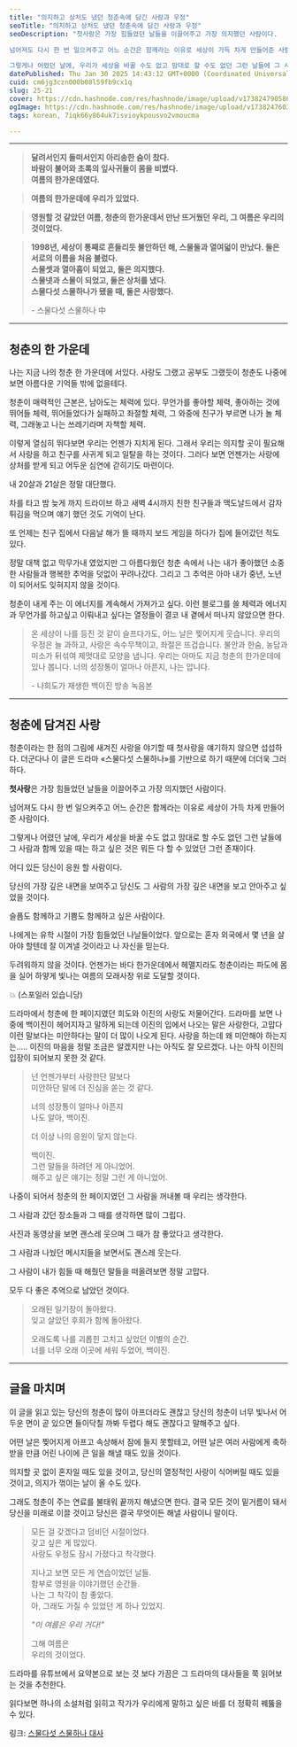 ```yaml
---
title: "의지하고 상처도 냈던 청춘속에 담긴 사랑과 우정"
seoTitle: "의지하고 상처도 냈던 청춘속에 담긴 사랑과 우정"
seoDescription: "첫사랑은 가장 힘들었던 날들을 이끌어주고 가장 의지했던 사람이다.

넘어져도 다시 한 번 일으켜주고 어느 순간은 함께라는 이유로 세상이 가득 차게 만들어준 사람이다. 

그렇게나 어렸던 날에, 우리가 세상을 바꿀 수도 없고 맘대로 할 수도 없던 그런 날들에 그 사람과 함께 있을 "
datePublished: Thu Jan 30 2025 14:43:12 GMT+0000 (Coordinated Universal Time)
cuid: cm6jg3czn000b08l59fb9cx1q
slug: 25-21
cover: https://cdn.hashnode.com/res/hashnode/image/upload/v1738247905862/ced4bef8-8564-4e8b-a6dd-24af49689479.jpeg
ogImage: https://cdn.hashnode.com/res/hashnode/image/upload/v1738247603635/899c7049-e03e-4b26-af5c-665c83d63654.jpeg
tags: korean, 7iqk66y864uk7isvioykpousvo2vmoucma

---
```


---

> **달려서인지 들떠서인지 아리송한 숨이 찼다.**  
> **바람이 불어와 초록의 잎사귀들이 몸을 비볐다.**  
> **여름의 한가운데였다.**

> **여름의 한가운데에 우리가 있었다.**

> **영원할 것 같았던 여름, 청춘의 한가운데서 만난 뜨거웠던 우리, 그 여름은 우리의 것이었다.**

> **1998년, 세상이 통째로 흔들리듯 불안하던 해, 스물둘과 열여덟이 만났다. 둘은 서로의 이름을 처음 불렀다.**  
> **스물셋과 열아홉이 되었고, 둘은 의지했다.**  
> **스물넷과 스물이 되었고, 둘은 상처를 냈다.**  
> **스물다섯 스물하나가 됐을 때, 둘은 사랑했다.**
> 
> \- 스물다섯 스물하나 中

---

## 청춘의 한 가운데

나는 지금 나의 청춘 한 가운데에 서있다. 사랑도 그랬고 공부도 그랬듯이 청춘도 나중에 보면 아름다운 기억들 밖에 없을테다.

청춘이 매력적인 근본은, 남아도는 체력에 있다. 무언가를 좋아할 체력, 좋아하는 것에 뛰어들 체력, 뛰어들었다가 실패하고 좌절할 체력, 그 와중에 친구가 부르면 나가 놀 체력, 그래놓고 나는 쓰레기라며 자책할 체력.

이렇게 열심히 뛰다보면 우리는 언젠가 지치게 된다. 그래서 우리는 의지할 곳이 필요해서 사랑을 하고 친구를 사귀게 되고 일탈을 하는 것이다. 그러다 보면 언젠가는 사랑에 상처를 받게 되고 어두운 심연에 갇히기도 마련이다.

내 20살과 21살은 정말 대단했다.

차를 타고 밤 늦게 까지 드라이브 하고 새벽 4시까지 친한 친구들과 맥도날드에서 감자튀김을 먹으며 얘기 했던 것도 기억이 난다.

또 언제는 친구 집에서 다음날 해가 뜰 때까지 보드 게임을 하다가 집에 들어갔던 적도 있다.

정말 대책 없고 막무가내 였었지만 그 아름다웠던 청춘 속에서 나는 내가 좋아했던 소중한 사람들과 행복한 추억을 덧없이 꾸려나갔다. 그리고 그 추억은 아마 내가 중년, 노년이 되어서도 잊혀지지 않을 것이다.

청춘이 내게 주는 이 에너지를 계속해서 가져가고 싶다. 이런 블로그를 쓸 체력과 에너지과 무언가를 하고싶고 이뤄내고 싶다는 열정들이 결코 내 곁에서 떠나지 않았으면 한다.

> 온 세상이 나를 등진 것 같이 슬프다가도, 어느 날은 찢어지게 웃습니다. 우리의 우정은 늘 과하고, 사랑은 속수무책이고, 좌절은 뜨겁습니다. 불안과 한숨, 농담과 미소가 뒤섞여 제멋대로 모양을 냅니다. 우리는 아마도 지금 청춘의 한가운데에 있나 봅니다. 너의 성장통이 얼마나 아픈지, 나는 압니다.
> 
> \- 나희도가 재생한 백이진 방송 녹음본

---

## 청춘에 담겨진 사랑

청춘이라는 한 점의 그림에 새겨진 사랑을 야기할 때 첫사랑을 얘기하지 않으면 섭섭하다. 더군다나 이 글은 드라마 «스물다섯 스물하나»를 기반으로 하기 때문에 더더욱 그러하다.

**첫사랑**은 가장 힘들었던 날들을 이끌어주고 가장 의지했던 사람이다.

넘어져도 다시 한 번 일으켜주고 어느 순간은 함께라는 이유로 세상이 가득 차게 만들어준 사람이다.

그렇게나 어렸던 날에, 우리가 세상을 바꿀 수도 없고 맘대로 할 수도 없던 그런 날들에 그 사람과 함께 있을 때는 하고 싶은 것은 뭐든 다 할 수 있었던 그런 존재이다.

어디 있든 당신이 응원 할 사람이다.

당신의 가장 깊은 내면을 보여주고 당신도 그 사람의 가장 깊은 내면을 보고 안아주고 싶었을 것이다.

슬픔도 함께하고 기쁨도 함께하고 싶은 사람이다.

나에게는 유학 시절이 가장 힘들었던 나날들이었다. 앞으로는 혼자 외국에서 몇 년을 살아야 할텐데 잘 이겨낼 것이라고 나 자신을 믿는다.

두려워하지 않을 것이다. 언젠가는 바다 한가운데에서 헤맬지라도 청춘이라는 파도에 몸을 실어 하얗게 빛나는 여름의 모래사장 위로 도달할 것이다.

💥 (스포일러 있습니당)

드라마에서 청춘에 한 페이지였던 희도와 이진의 사랑도 저물어간다. 드라마를 보면 나중에 백이진이 헤어지자고 말하게 되는데 이진의 입에서 나오는 말은 사랑한다, 고맙다 이런 말보다는 미안하다는 말이 더 많이 나오게 된다. 사랑을 하는데 왜 미안해야 하는지는….. 이진의 마음을 정말 조금은 알겠지만 나는 아직도 잘 모르겠다. 나는 아직 이진의 입장이 되어보지 못한 것 같다.

> 넌 언젠가부터 사랑한단 말보다  
> 미안하단 말에 더 진심을 쏟는 것 같다.  
>   
> 너의 성장통이 얼마나 아픈지  
> 나도 알아, 백이진.  
>   
> 더 이상 나의 응원이 닿지 않는다.  
>   
> 백이진.  
> 그런 말들을 하려던 게 아니었어.  
> 해주고 싶은 얘기는 정말 그런 게 아니었어.

나중이 되어서 청춘의 한 페이지였던 그 사람을 꺼내볼 때 우리는 생각한다.

그 사람과 갔던 장소들과 그 때를 생각하면 많이 그립다.

사진과 동영상을 보면 괜스레 웃으며 그 때가 참 좋았다고 생각한다.

그 사람과 나눴던 메시지들을 보면서도 괜스레 웃는다.

그 사람이 내가 힘들 때 해줬던 말들을 떠올려보면 정말 고맙다.

모두 다 좋은 추억으로 남았던 것이다.

> 오래된 일기장이 돌아왔다.  
> 잊고 살았던 후회가 함께 돌아왔다.
> 
>   
> 오래도록 나를 괴롭힌 고치고 싶었던 이별의 순간.  
> 너를 너무 오래 이곳에 세워 두었어, 백이진.

---

## 글을 마치며

이 글을 읽고 있는 당신의 청춘이 많이 아프더라도 괜찮고 당신의 청춘이 너무 빛나서 어두운 면이 곧 있으면 들이닥칠 까봐 두렵다 해도 괜찮다고 말해주고 싶다.

어떤 날은 찢어지게 아프고 속상해서 잠에 들지 못할테고, 어떤 날은 여러 사람에게 축하 받을 만큼 어린 나이에 큰 일을 해낼 때도 있을 것이다.

의지할 곳 없이 혼자일 때도 있을 것이고, 당신의 열정적인 사랑이 식어버릴 때도 있을 것이고, 의지가 꺾이는 날이 올 수도 있다.

그래도 청춘이 주는 연료를 불태워 끝까지 해냈으면 한다. 결국 모든 것이 밑거름이 돼서 당신을 미래로 이끌 것이고 당신은 결국 무엇이든 해낼 사람이니 말이다.

> 모든 걸 갖겠다고 덤비던 시절이었다.  
> 갖고 싶은 게 많았다.  
> 사랑도 우정도 잠시 가졌다고 착각했다.  
>   
> 지나고 보면 모든 게 연습이었던 날들.  
> 함부로 영원을 이야기했던 순간들.  
> 나는 그 착각이 참 좋았다.  
> 아, 그래도 가질 수 있었던 게 하나 있었지.  
>   
> *"이 여름은 우리 거다!"*  
>   
> 그해 여름은  
> 우리의 것이었다.

드라마를 유튜브에서 요약본으로 보는 것 보다 가끔은 그 드라마의 대사들을 쭉 읽어보는 것을 추천한다.

읽다보면 하나의 소설처럼 읽히고 작가가 우리에게 말하고 싶은 바를 더 정확히 꿰뚫을 수 있다.

링크: [스물다섯 스물하나 대사](https://namu.wiki/w/%EC%8A%A4%EB%AC%BC%EB%8B%A4%EC%84%AF%20%EC%8A%A4%EB%AC%BC%ED%95%98%EB%82%98/%EB%AA%85%EB%8C%80%EC%82%AC)